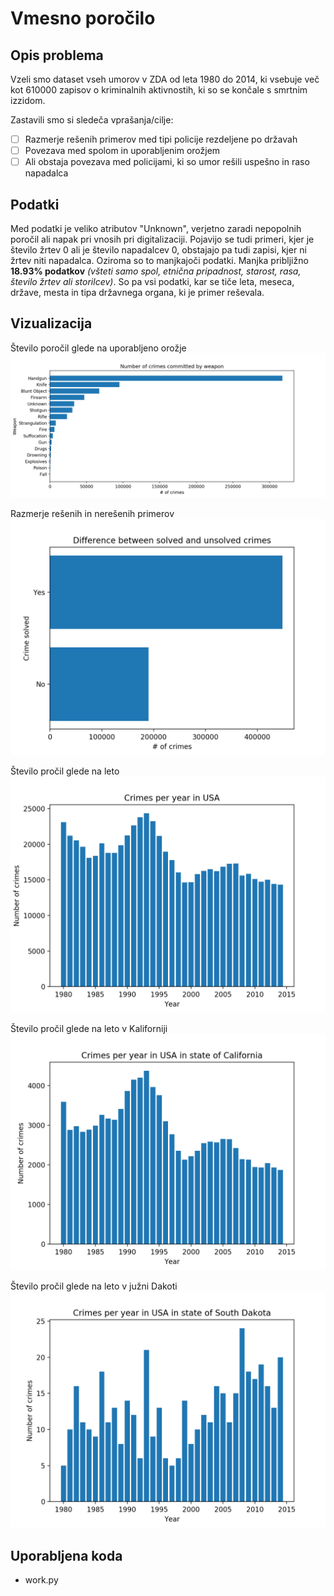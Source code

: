 # Vmesno poročilo

## Opis problema

Vzeli smo dataset vseh umorov v ZDA od leta 1980 do 2014, ki vsebuje več kot 610000 zapisov o kriminalnih aktivnostih,
ki so se končale s smrtnim izzidom.

Zastavili smo si sledeča vprašanja/cilje:
- [ ] Razmerje rešenih primerov med tipi policije rezdeljene po državah
- [ ] Povezava med spolom in uporabljenim orožjem
- [ ] Ali obstaja povezava med policijami, ki so umor rešili uspešno in raso napadalca

## Podatki

Med podatki je veliko atributov "Unknown", verjetno zaradi nepopolnih poročil ali napak pri vnosih pri digitalizaciji.
Pojavijo se tudi primeri, kjer je število žrtev 0 ali je število napadalcev 0, obstajajo pa tudi zapisi, kjer ni
žrtev niti napadalca. Oziroma so to manjkajoči podatki. Manjka pribljižno **18.93% podatkov** _(všteti samo spol, etnična
pripadnost, starost, rasa, število žrtev ali storilcev)_. So pa vsi podatki, kar se tiče leta, meseca, države, mesta in tipa
državnega organa, ki je primer reševala.

## Vizualizacija

Število poročil glede na uporabljeno orožje
![Number of crimes committed with weapon](pictures/crimes_by_weapon.png)

Razmerje rešenih in nerešenih primerov
![Number of crimes committed with weapon](pictures/crime_solved.png)

Število pročil glede na leto
![Number of crimes committed with weapon](pictures/crimes_per_year.png)

Število pročil glede na leto v Kaliforniji
![Number of crimes committed with weapon](pictures/crimes_per_year_california.png)

Število pročil glede na leto v južni Dakoti
![Number of crimes committed with weapon](pictures/crimes_per_year_south_dakota.png)

## Uporabljena koda

* work.py
